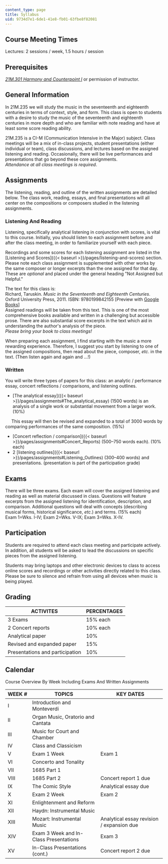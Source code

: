 ```yaml
---
content_type: page
title: Syllabus
uid: 9734d7e1-6de1-41e8-fb01-63fbe8f82081
---
```


Course Meeting Times
--------------------

Lectures: 2 sessions / week, 1.5 hours / session

Prerequisites
-------------

[_21M.301 Harmony and Counterpoint I_](/courses/21m-301-harmony-and-counterpoint-i-spring-2005) or permission of instructor.

General Information
-------------------

In 21M.235 we will study the music in the seventeenth and eighteenth centuries in terms of context, style, and form. This class is open to students with a desire to study the music of the seventeenth and eighteenth centuries in more depth and who are familiar with note reading and have at least some score reading ability.

21M.235 is a CI-M (Communication Intensive in the Major) subject. Class meetings will be a mix of in-class projects, student presentations (either individual or team), class discussions, and lectures based on the assigned listening and reading. Occasionally, there will be live performances and presentations that go beyond these core assignments.  
_Attendance at all class meetings is required_.

Assignments
-----------

The listening, reading, and outline of the written assignments are detailed below. The class work, reading, essays, and final presentations will all center on the compositions or composers studied in the listening assignments.

### Listening And Reading

Listening, specifically analytical listening in conjunction with scores, is vital to this course. Initially, you should listen to each assignment before and after the class meeting, in order to familiarize yourself with each piece.

Recordings and some scores for each listening assignment are listed in the [Listening and Scores]({{< baseurl >}}/pages/listening-and-scores) section. Please note each class assignment is supplemented with other works by the same composer or longer excerpts than the one assigned for that day. These are _optional_ and placed under the general heading "Not Assigned but Helpful."

The text for this class is:  
Richard, Taruskin. _Music in the Seventeenth and Eighteenth Centuries_. Oxford University Press, 2011. ISBN: 9780199842155 \[Preview with [Google Books](http://books.google.com/books?id=Or9RybF5lOwC&pg=PAfrontcover)\]  
Assigned readings will be taken from this text. This is one of the most comprehensive books available and written in a challenging but accessible prose. There are also substantial score excerpts in the text which aid in understanding the author's analysis of the piece.  
_Please bring your book to class meetings!_

When preparing each assignment, I find starting with the music a more rewarding experience. Therefore, I suggest you start by listening to one of the assigned compositions, then read about the piece, composer, _etc_. in the text. (Then listen again and again and ...!)

### Written

You will write three types of papers for this class: an analytic / performance essay, concert reflections / comparisons, and listening outlines.

*   [The analytical essay]({{< baseurl >}}/pages/assignments#The_analytical_essay) (1500 words) is an analysis of a single work or substantial movement from a larger work. (10%)

     This essay will then be revised and expanded to a total of 3000 words by comparing performances of the same composition. (15%)

*   [Concert reflection / comparison]({{< baseurl >}}/pages/assignments#Concert_Reports) (500–750 words each). (10% each)
*   2 [listening outlines]({{< baseurl >}}/pages/assignments#Listening_Outlines) (300–400 words) and presentations. (presentation is part of the participation grade)

Exams
-----

There will be three exams. Each exam will cover the assigned listening and reading as well as material discussed in class. Questions will feature excerpts from the assigned listening for identification, description, and comparison. Additional questions will deal with concepts (describing musical forms, historical significance, _etc_.) and terms. (15% each)  
Exam 1=Wks. I-IV; Exam 2=Wks. V-IX; Exam 3=Wks. X-IV.

Participation
-------------

Students are required to attend each class meeting and participate actively. In addition, all students will be asked to lead the discussions on specific pieces from the assigned listening.

Students may bring laptops and other electronic devices to class to access online scores and recordings or other activities directly related to this class. Please be sure to silence and refrain from using all devices when music is being played.

Grading
-------

| ACTIVITES | PERCENTAGES |
| --- | --- |
| 3 Exams | 15% each |
| 2 Concert reports | 10% each |
| Analytical paper | 10% |
| Revised and expanded paper | 15% |
| Presentations and participation | 10% 

Calendar
--------

Course Overview By Week Including Exams And Written Assignments

| WEEK # | TOPICS | KEY DATES |
| --- | --- | --- |
| I | Introduction and Monteverdi | &nbsp; |
| II | Organ Music, Oratorio and Cantata | &nbsp; |
| III | Music for Court and Chamber | &nbsp; |
| IV | Class and Classicism | &nbsp; |
| V | Exam 1 Week | Exam 1 |
| VI | Concerto and Tonality | &nbsp; |
| VII | 1685 Part 1 | &nbsp; |
| VIII | 1685 Part 2 | Concert report 1 due |
| IX | The Comic Style | Analytical essay due |
| X | Exam 2 Week | Exam 2 |
| XI | Enlightenment and Reform | &nbsp; |
| XII | Haydn: Instrumental Music | &nbsp; |
| XIII | Mozart: Instrumental Music | Analytical essay revision / expansion due |
| XIV | Exam 3 Week and In-Class Presentations | Exam 3 |
| XV | In-Class Presentations (cont.) | Concert report 2 due